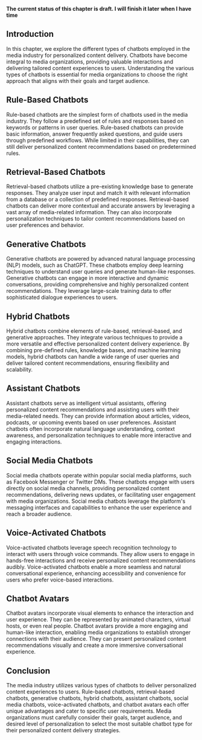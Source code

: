 **The current status of this chapter is draft. I will finish it later when I have time**

Introduction
------------

In this chapter, we explore the different types of chatbots employed in the media industry for personalized content delivery. Chatbots have become integral to media organizations, providing valuable interactions and delivering tailored content experiences to users. Understanding the various types of chatbots is essential for media organizations to choose the right approach that aligns with their goals and target audience.

Rule-Based Chatbots
-------------------

Rule-based chatbots are the simplest form of chatbots used in the media industry. They follow a predefined set of rules and responses based on keywords or patterns in user queries. Rule-based chatbots can provide basic information, answer frequently asked questions, and guide users through predefined workflows. While limited in their capabilities, they can still deliver personalized content recommendations based on predetermined rules.

Retrieval-Based Chatbots
------------------------

Retrieval-based chatbots utilize a pre-existing knowledge base to generate responses. They analyze user input and match it with relevant information from a database or a collection of predefined responses. Retrieval-based chatbots can deliver more contextual and accurate answers by leveraging a vast array of media-related information. They can also incorporate personalization techniques to tailor content recommendations based on user preferences and behavior.

Generative Chatbots
-------------------

Generative chatbots are powered by advanced natural language processing (NLP) models, such as ChatGPT. These chatbots employ deep learning techniques to understand user queries and generate human-like responses. Generative chatbots can engage in more interactive and dynamic conversations, providing comprehensive and highly personalized content recommendations. They leverage large-scale training data to offer sophisticated dialogue experiences to users.

Hybrid Chatbots
---------------

Hybrid chatbots combine elements of rule-based, retrieval-based, and generative approaches. They integrate various techniques to provide a more versatile and effective personalized content delivery experience. By combining pre-defined rules, knowledge bases, and machine learning models, hybrid chatbots can handle a wide range of user queries and deliver tailored content recommendations, ensuring flexibility and scalability.

Assistant Chatbots
------------------

Assistant chatbots serve as intelligent virtual assistants, offering personalized content recommendations and assisting users with their media-related needs. They can provide information about articles, videos, podcasts, or upcoming events based on user preferences. Assistant chatbots often incorporate natural language understanding, context awareness, and personalization techniques to enable more interactive and engaging interactions.

Social Media Chatbots
---------------------

Social media chatbots operate within popular social media platforms, such as Facebook Messenger or Twitter DMs. These chatbots engage with users directly on social media channels, providing personalized content recommendations, delivering news updates, or facilitating user engagement with media organizations. Social media chatbots leverage the platform's messaging interfaces and capabilities to enhance the user experience and reach a broader audience.

Voice-Activated Chatbots
------------------------

Voice-activated chatbots leverage speech recognition technology to interact with users through voice commands. They allow users to engage in hands-free interactions and receive personalized content recommendations audibly. Voice-activated chatbots enable a more seamless and natural conversational experience, enhancing accessibility and convenience for users who prefer voice-based interactions.

Chatbot Avatars
---------------

Chatbot avatars incorporate visual elements to enhance the interaction and user experience. They can be represented by animated characters, virtual hosts, or even real people. Chatbot avatars provide a more engaging and human-like interaction, enabling media organizations to establish stronger connections with their audience. They can present personalized content recommendations visually and create a more immersive conversational experience.

Conclusion
----------

The media industry utilizes various types of chatbots to deliver personalized content experiences to users. Rule-based chatbots, retrieval-based chatbots, generative chatbots, hybrid chatbots, assistant chatbots, social media chatbots, voice-activated chatbots, and chatbot avatars each offer unique advantages and cater to specific user requirements. Media organizations must carefully consider their goals, target audience, and desired level of personalization to select the most suitable chatbot type for their personalized content delivery strategies.
